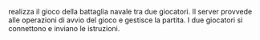 realizza il gioco della battaglia navale tra due giocatori.
Il server provvede alle operazioni di avvio del gioco e gestisce la partita.
I due giocatori si connettono e inviano le istruzioni.